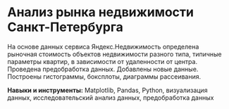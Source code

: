 # Анализ рынка недвижимости Санкт-Петербурга

На основе данных сервиса Яндекс.Недвижимость определена рыночная стоимость
объектов недвижимости разного типа, типичные параметры квартир, в зависимости от
удаленности от центра. Проведена предобработка данных. Добавлены новые данные.
Построены гистограммы, боксплоты, диаграммы рассеивания.

**Навыки и инструменты:** Matplotlib, Pandas, Python, визуализация данных, исследовательский анализ данных, предобработка данных
